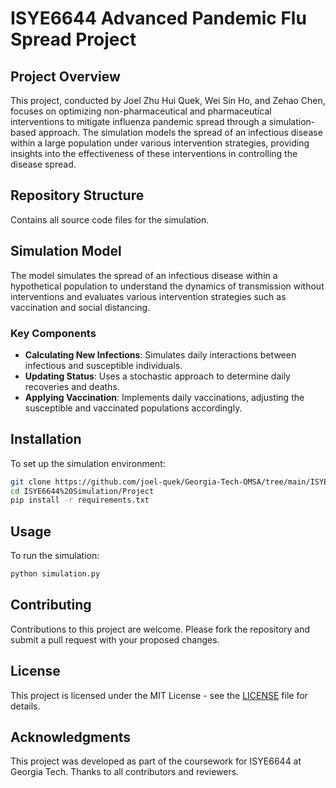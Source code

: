 
# ISYE6644 Advanced Pandemic Flu Spread Project

## Project Overview
This project, conducted by Joel Zhu Hui Quek, Wei Sin Ho, and Zehao Chen, focuses on optimizing non-pharmaceutical and pharmaceutical interventions to mitigate influenza pandemic spread through a simulation-based approach. The simulation models the spread of an infectious disease within a large population under various intervention strategies, providing insights into the effectiveness of these interventions in controlling the disease spread.

## Repository Structure
Contains all source code files for the simulation.


## Simulation Model
The model simulates the spread of an infectious disease within a hypothetical population to understand the dynamics of transmission without interventions and evaluates various intervention strategies such as vaccination and social distancing.

### Key Components
- **Calculating New Infections**: Simulates daily interactions between infectious and susceptible individuals.
- **Updating Status**: Uses a stochastic approach to determine daily recoveries and deaths.
- **Applying Vaccination**: Implements daily vaccinations, adjusting the susceptible and vaccinated populations accordingly.

## Installation
To set up the simulation environment:
```bash
git clone https://github.com/joel-quek/Georgia-Tech-OMSA/tree/main/ISYE6644%20Simulation/Project
cd ISYE6644%20Simulation/Project
pip install -r requirements.txt
```

## Usage
To run the simulation:
```bash
python simulation.py
```

## Contributing
Contributions to this project are welcome. Please fork the repository and submit a pull request with your proposed changes.

## License
This project is licensed under the MIT License - see the [LICENSE](LICENSE) file for details.

## Acknowledgments
This project was developed as part of the coursework for ISYE6644 at Georgia Tech. Thanks to all contributors and reviewers.
